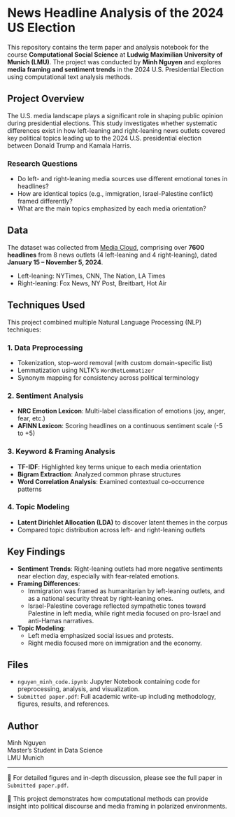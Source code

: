# News Headline Analysis of the 2024 US Election

This repository contains the term paper and analysis notebook for the course **Computational Social Science** at **Ludwig Maximilian University of Munich (LMU)**. The project was conducted by **Minh Nguyen** and explores **media framing and sentiment trends** in the 2024 U.S. Presidential Election using computational text analysis methods.

## Project Overview

The U.S. media landscape plays a significant role in shaping public opinion during presidential elections. This study investigates whether systematic differences exist in how left-leaning and right-leaning news outlets covered key political topics leading up to the 2024 U.S. presidential election between Donald Trump and Kamala Harris.

### Research Questions

- Do left- and right-leaning media sources use different emotional tones in headlines?
- How are identical topics (e.g., immigration, Israel-Palestine conflict) framed differently?
- What are the main topics emphasized by each media orientation?

## Data

The dataset was collected from [Media Cloud](https://mediacloud.org), comprising over **7600 headlines** from 8 news outlets (4 left-leaning and 4 right-leaning), dated **January 15 – November 5, 2024**.

- Left-leaning: NYTimes, CNN, The Nation, LA Times  
- Right-leaning: Fox News, NY Post, Breitbart, Hot Air

## Techniques Used

This project combined multiple Natural Language Processing (NLP) techniques:

### 1. **Data Preprocessing**
- Tokenization, stop-word removal (with custom domain-specific list)
- Lemmatization using NLTK’s `WordNetLemmatizer`
- Synonym mapping for consistency across political terminology

### 2. **Sentiment Analysis**
- **NRC Emotion Lexicon**: Multi-label classification of emotions (joy, anger, fear, etc.)
- **AFINN Lexicon**: Scoring headlines on a continuous sentiment scale (-5 to +5)

### 3. **Keyword & Framing Analysis**
- **TF-IDF**: Highlighted key terms unique to each media orientation
- **Bigram Extraction**: Analyzed common phrase structures
- **Word Correlation Analysis**: Examined contextual co-occurrence patterns

### 4. **Topic Modeling**
- **Latent Dirichlet Allocation (LDA)** to discover latent themes in the corpus
- Compared topic distribution across left- and right-leaning outlets

## Key Findings

- **Sentiment Trends**: Right-leaning outlets had more negative sentiments near election day, especially with fear-related emotions.
- **Framing Differences**: 
  - Immigration was framed as humanitarian by left-leaning outlets, and as a national security threat by right-leaning ones.
  - Israel-Palestine coverage reflected sympathetic tones toward Palestine in left media, while right media focused on pro-Israel and anti-Hamas narratives.
- **Topic Modeling**: 
  - Left media emphasized social issues and protests.
  - Right media focused more on immigration and the economy.

## Files

- `nguyen_minh_code.ipynb`: Jupyter Notebook containing code for preprocessing, analysis, and visualization.
- `Submitted paper.pdf`: Full academic write-up including methodology, figures, results, and references.

## Author

Minh Nguyen  
Master’s Student in Data Science  
LMU Munich

---

📘 For detailed figures and in-depth discussion, please see the full paper in `Submitted paper.pdf`.

🧠 This project demonstrates how computational methods can provide insight into political discourse and media framing in polarized environments.

